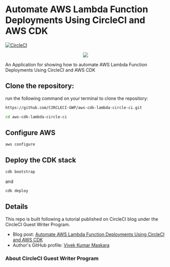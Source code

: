 
# Automate AWS Lambda Function Deployments Using CircleCI and AWS CDK

[![CircleCI](https://circleci.com/gh/CIRCLECI-GWP/aws-cdk-lambda-circle-ci.svg?style=svg)](https://circleci.com/gh/CIRCLECI-GWP/aws-cdk-lambda-circle-ci)


<p align="center"><img src="https://avatars3.githubusercontent.com/u/59034516"></p>

An Application for showing how to automate AWS Lambda Function Deployments Using CircleCI and AWS CDK


## Clone the repository:

run the following command on your terminal to clone the repository:

```bash
https://github.com/CIRCLECI-GWP/aws-cdk-lambda-circle-ci.git

cd aws-cdk-lambda-circle-ci
```

## Configure AWS

```
aws configure
```

## Deploy the CDK stack

```bash
cdk bootstrap
```

and 

```bash
cdk deploy
```

## Details

This repo is built following a tutorial published on CircleCI blog under the CircleCI Guest Writer Program.

-   Blog post: [Automate AWS Lambda Function Deployments Using CircleCI and AWS CDK][blog]
-   Author's GitHub profile: [Vivek Kumar Maskara][author]

### About CircleCI Guest Writer Program
[blog]: https://circleci.com/blog/automate-aws-lambda-function-deployments-using-circleci-and-aws-cdk
[author]: https://github.com/maskaravivek
